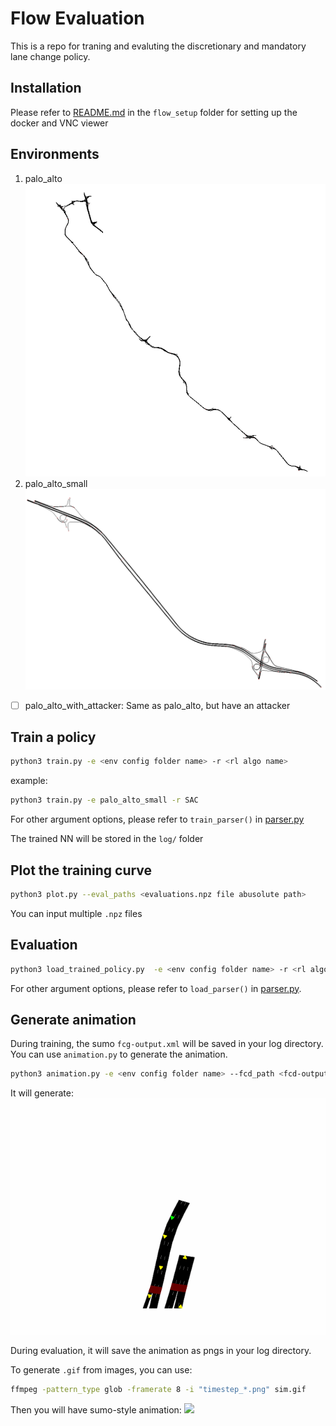 # Flow Evaluation
This is a repo for traning and evaluting the discretionary and mandatory lane change policy.

## Installation
Please refer to [README.md](flow_setup/README.md) in the `flow_setup` folder for setting up the docker and VNC viewer

## Environments
1. palo_alto
![](img/palo_alto.png)
2. palo_alto_small
![](img/palo_alto_small.png)
- [ ] palo_alto_with_attacker: Same as palo_alto, but have an attacker

## Train a policy
```bash
python3 train.py -e <env config folder name> -r <rl algo name>
```
example:
```bash
python3 train.py -e palo_alto_small -r SAC
```
For other argument options, please refer to `train_parser()` in [parser.py](utils/parser.py)

The trained NN will be stored in the `log/` folder

## Plot the training curve
```bash
python3 plot.py --eval_paths <evaluations.npz file abusolute path>
```
You can input multiple `.npz` files

## Evaluation
```bash
python3 load_trained_policy.py  -e <env config folder name> -r <rl algo name> --model_path <trained model path>
```
For other argument options, please refer to `load_parser()` in [parser.py](utils/parser.py).

## Generate animation
During training, the sumo `fcg-output.xml` will be saved in your log directory. You can use `animation.py` to 
generate the animation.
```bash
python3 animation.py -e <env config folder name> --fcd_path <fcd-output.xml file absolute path>
```
It will generate:
![](img/animation.gif)

During evaluation, it will save the animation as pngs in your log directory. 

To generate `.gif` from images, you can use:
```bash
ffmpeg -pattern_type glob -framerate 8 -i "timestep_*.png" sim.gif
```
Then you will have sumo-style animation:
![](img/sim.gif)